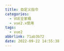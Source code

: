```yaml
---
title: 自定义指令
categories:
  - VUE全家桶
  - vue2.x使用
tags:
  - vue2
abbrlink: 71ab3b72
date: 2022-09-22 14:55:38
---
```

